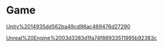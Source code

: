 # Game

[Unity%2014935dd562ba49cd96ac469476d27290](Unity%2014935dd562ba49cd96ac469476d27290)

[Unreal%20Engine%2003d3383d1fa74f88933511995b92383c](Unreal%20Engine%2003d3383d1fa74f88933511995b92383c)